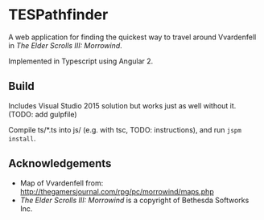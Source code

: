 # TESPathfinder

A web application for finding the quickest way to travel around Vvardenfell in _The Elder Scrolls III: Morrowind_.

Implemented in Typescript using Angular 2.

## Build

Includes Visual Studio 2015 solution but works just as well without it. (TODO: add gulpfile)

Compile ts/*.ts into js/ (e.g. with tsc, TODO: instructions), and run `jspm install`.

## Acknowledgements

* Map of Vvardenfell from: http://thegamersjournal.com/rpg/pc/morrowind/maps.php
* _The Elder Scrolls III: Morrowind_ is a copyright of Bethesda Softworks Inc.
